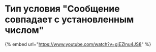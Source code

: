 # Тип условия "Сообщение совпадает с установленным числом"

{% embed url="https://www.youtube.com/watch?v=giEZlnu4JS8" %}
